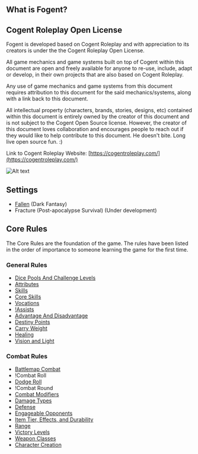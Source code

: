 ## What is Fogent?

## Cogent Roleplay Open License

Fogent is developed based on Cogent Roleplay and with appreciation to its creators is under the the Cogent Roleplay Open License.

All game mechanics and game systems built on top of Cogent within this document are open and freely available for anyone to re-use, include, adapt or develop, in their own projects that are also based on Cogent Roleplay.

Any use of game mechanics and game systems from this document requires attribution to this document for the said mechanics/systems, along with a link back to this document.

All intellectual property (characters, brands, stories, designs, etc) contained within this document is entirely owned by the creator of this document and is not subject to the Cogent Open Source license. However, the creator of this document loves collaboration and encourages people to reach out if they would like to help contribute to this document. He doesn't bite. Long live open source fun. :)

Link to Cogent Roleplay Website: [https://cogentroleplay.com/](https://cogentroleplay.com/)

![Alt text](CogentRoleplayAttribution_Wide.png)

## Settings

- [Fallen](./src/Settings/Fallen/Fallen.md) (Dark Fantasy)
- Fracture (Post-apocalypse Survival) (Under development)

## Core Rules

The Core Rules are the foundation of the game. The rules have been listed in the order of importance to someone learning the game for the first time.

### General Rules

- [Dice Pools And Challenge Levels](./src/CoreRules/GeneralRules/DicePoolsAndChallengeLevel.md)
- [Attributes](./src/CoreRules/GeneralRules/Attributes.md)
- [Skills](./src/CoreRules/GeneralRules/Skills.md)
- [Core Skills](./src/CoreRules/GeneralRules/CoreSkills.md)
- [Vocations](./src/CoreRules/GeneralRules/Vocations.md)
- [!Assists](./src/CoreRules/GeneralRules/Assists.md)
- [Advantage And Disadvantage](./src/CoreRules/GeneralRules/AdvantageAndDisadvantage.md)
- [Destiny Points](./src/CoreRules/GeneralRules/DestinyPoints.md)
- [Carry Weight](./src/CoreRules/GeneralRules/CarryWeight.md)
- [Healing](./src/CoreRules/GeneralRules/Healing.md)
- [Vision and Light](./src/CoreRules/GeneralRules/LightAndVision.md)

### Combat Rules

- [Battlemap Combat](./src/CoreRules/CombatRules/BattlemapCombat.md)
- !Combat Roll
- [Dodge Roll](./src/CoreRules/CombatRules/DodgeRoll.md)
- !Combat Round
- [Combat Modifiers](./src/CoreRules/CombatRules/CombatModifiers.md)
- [Damage Types](./src/CoreRules/CombatRules/DamageTypes.md)
- [Defense](./src/CoreRules/CombatRules/Defense.md)
- [Engageable Opponents](./src/CoreRules/CombatRules/EngageableOpponents.md)
- [Item Tier, Effects, and Durability](./src/CoreRules/CombatRules/ItemTierAndEffectsAndDurability.md)
- [Range](./src/CoreRules/CombatRules/Range.md)
- [Victory Levels](./src/CoreRules/CombatRules/VictoryLevels.md)
- [Weapon Classes](./src/CoreRules/CombatRules/WeaponClasses.md)
- [Character Creation](./src/CoreRules/GeneralRules/CharacterCreation.md)
